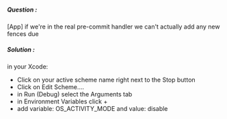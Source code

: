 ##### Question : 

\[App\] if we're in the real pre-commit handler we can't actually add any new fences due

##### Solution :

in your Xcode:

* Click on your active scheme name right next to the Stop button
* Click on Edit Scheme....
* in Run \(Debug\) select the Arguments tab
* in Environment Variables click +
* add variable: OS\_ACTIVITY\_MODE and value: disable



